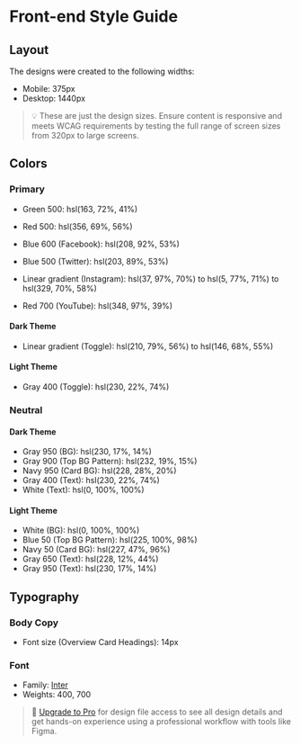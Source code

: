 # Front-end Style Guide

## Layout

The designs were created to the following widths:

- Mobile: 375px
- Desktop: 1440px

> 💡 These are just the design sizes. Ensure content is responsive and meets WCAG requirements by testing the full range of screen sizes from 320px to large screens.

## Colors

### Primary

- Green 500: hsl(163, 72%, 41%)
- Red 500: hsl(356, 69%, 56%)

- Blue 600 (Facebook): hsl(208, 92%, 53%)
- Blue 500 (Twitter): hsl(203, 89%, 53%)
- Linear gradient (Instagram): hsl(37, 97%, 70%) to hsl(5, 77%, 71%) to hsl(329, 70%, 58%)
- Red 700 (YouTube): hsl(348, 97%, 39%)

#### Dark Theme
- Linear gradient (Toggle): hsl(210, 79%, 56%) to hsl(146, 68%, 55%)

#### Light Theme
- Gray 400 (Toggle): hsl(230, 22%, 74%)

### Neutral

#### Dark Theme

- Gray 950 (BG): hsl(230, 17%, 14%)
- Gray 900 (Top BG Pattern): hsl(232, 19%, 15%)
- Navy 950 (Card BG): hsl(228, 28%, 20%)
- Gray 400 (Text): hsl(230, 22%, 74%)
- White (Text): hsl(0, 100%, 100%)

#### Light Theme

- White (BG): hsl(0, 100%, 100%)
- Blue 50 (Top BG Pattern): hsl(225, 100%, 98%)
- Navy 50 (Card BG): hsl(227, 47%, 96%)
- Gray 650 (Text): hsl(228, 12%, 44%)
- Gray 950 (Text): hsl(230, 17%, 14%)

## Typography

### Body Copy

- Font size (Overview Card Headings): 14px

### Font

- Family: [Inter](https://fonts.google.com/specimen/Inter)
- Weights: 400, 700

> 💎 [Upgrade to Pro](https://www.frontendmentor.io/pro?ref=style-guide) for design file access to see all design details and get hands-on experience using a professional workflow with tools like Figma.
